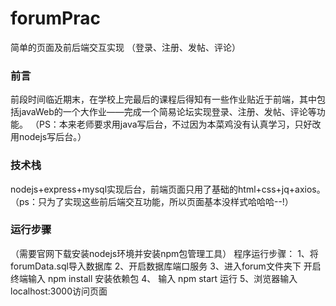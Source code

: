 # forumPrac
简单的页面及前后端交互实现 （登录、注册、发帖、评论）

### 前言
前段时间临近期末，在学校上完最后的课程后得知有一些作业贴近于前端，其中包括javaWeb的一个大作业——完成一个简易论坛实现登录、注册、发帖、评论等功能。
（PS：本来老师要求用java写后台，不过因为本菜鸡没有认真学习，只好改用nodejs写后台。）

### 技术栈
nodejs+express+mysql实现后台，前端页面只用了基础的html+css+jq+axios。
（ps：只为了实现这些前后端交互功能，所以页面基本没样式哈哈哈--!）

### 运行步骤
（需要官网下载安装nodejs环境并安装npm包管理工具）
程序运行步骤：
1、将forumData.sql导入数据库
2、开启数据库端口服务
3、进入forum文件夹下 开启终端输入 npm install 安装依赖包
4、 输入 npm start 运行
5、浏览器输入localhost:3000访问页面